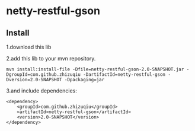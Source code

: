 # netty-restful-gson

Install
---
1.download this lib

2.add this lib to your mvn repository.

```
mvn install:install-file -Dfile=netty-restful-gson-2.0-SNAPSHOT.jar -DgroupId=com.github.zhizuqiu -DartifactId=netty-restful-gson -Dversion=2.0-SNAPSHOT -Dpackaging=jar
```

3.and include dependencies:

```
<dependency>
    <groupId>com.github.zhizuqiu</groupId>
    <artifactId>netty-restful-gson</artifactId>
    <version>2.0-SNAPSHOT</version>
</dependency>
```

